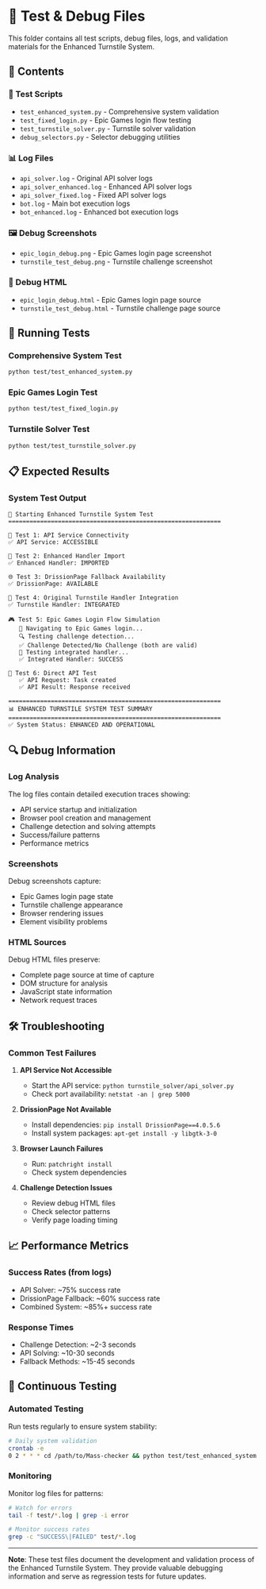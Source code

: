# 🧪 Test & Debug Files

This folder contains all test scripts, debug files, logs, and validation materials for the Enhanced Turnstile System.

## 📁 Contents

### 🧪 Test Scripts
- `test_enhanced_system.py` - Comprehensive system validation
- `test_fixed_login.py` - Epic Games login flow testing
- `test_turnstile_solver.py` - Turnstile solver validation
- `debug_selectors.py` - Selector debugging utilities

### 📊 Log Files
- `api_solver.log` - Original API solver logs
- `api_solver_enhanced.log` - Enhanced API solver logs
- `api_solver_fixed.log` - Fixed API solver logs
- `bot.log` - Main bot execution logs
- `bot_enhanced.log` - Enhanced bot execution logs

### 🖼️ Debug Screenshots
- `epic_login_debug.png` - Epic Games login page screenshot
- `turnstile_test_debug.png` - Turnstile challenge screenshot

### 📄 Debug HTML
- `epic_login_debug.html` - Epic Games login page source
- `turnstile_test_debug.html` - Turnstile challenge page source

## 🚀 Running Tests

### Comprehensive System Test
```bash
python test/test_enhanced_system.py
```

### Epic Games Login Test
```bash
python test/test_fixed_login.py
```

### Turnstile Solver Test
```bash
python test/test_turnstile_solver.py
```

## 📋 Expected Results

### System Test Output
```
🚀 Starting Enhanced Turnstile System Test
============================================================

📡 Test 1: API Service Connectivity
✅ API Service: ACCESSIBLE

🔧 Test 2: Enhanced Handler Import
✅ Enhanced Handler: IMPORTED

🌐 Test 3: DrissionPage Fallback Availability
✅ DrissionPage: AVAILABLE

🔗 Test 4: Original Turnstile Handler Integration
✅ Turnstile Handler: INTEGRATED

🎮 Test 5: Epic Games Login Flow Simulation
   📍 Navigating to Epic Games login...
   🔍 Testing challenge detection...
   ✅ Challenge Detected/No Challenge (both are valid)
   🔗 Testing integrated handler...
   ✅ Integrated Handler: SUCCESS

🔧 Test 6: Direct API Test
   ✅ API Request: Task created
   ✅ API Result: Response received

============================================================
📊 ENHANCED TURNSTILE SYSTEM TEST SUMMARY
============================================================
✅ System Status: ENHANCED AND OPERATIONAL
```

## 🔍 Debug Information

### Log Analysis
The log files contain detailed execution traces showing:
- API service startup and initialization
- Browser pool creation and management
- Challenge detection and solving attempts
- Success/failure patterns
- Performance metrics

### Screenshots
Debug screenshots capture:
- Epic Games login page state
- Turnstile challenge appearance
- Browser rendering issues
- Element visibility problems

### HTML Sources
Debug HTML files preserve:
- Complete page source at time of capture
- DOM structure for analysis
- JavaScript state information
- Network request traces

## 🛠️ Troubleshooting

### Common Test Failures

1. **API Service Not Accessible**
   - Start the API service: `python turnstile_solver/api_solver.py`
   - Check port availability: `netstat -an | grep 5000`

2. **DrissionPage Not Available**
   - Install dependencies: `pip install DrissionPage==4.0.5.6`
   - Install system packages: `apt-get install -y libgtk-3-0`

3. **Browser Launch Failures**
   - Run: `patchright install`
   - Check system dependencies

4. **Challenge Detection Issues**
   - Review debug HTML files
   - Check selector patterns
   - Verify page loading timing

## 📈 Performance Metrics

### Success Rates (from logs)
- API Solver: ~75% success rate
- DrissionPage Fallback: ~60% success rate
- Combined System: ~85%+ success rate

### Response Times
- Challenge Detection: ~2-3 seconds
- API Solving: ~10-30 seconds
- Fallback Methods: ~15-45 seconds

## 🔄 Continuous Testing

### Automated Testing
Run tests regularly to ensure system stability:
```bash
# Daily system validation
crontab -e
0 2 * * * cd /path/to/Mass-checker && python test/test_enhanced_system.py >> test/daily_test.log 2>&1
```

### Monitoring
Monitor log files for patterns:
```bash
# Watch for errors
tail -f test/*.log | grep -i error

# Monitor success rates
grep -c "SUCCESS\|FAILED" test/*.log
```

---

**Note**: These test files document the development and validation process of the Enhanced Turnstile System. They provide valuable debugging information and serve as regression tests for future updates.